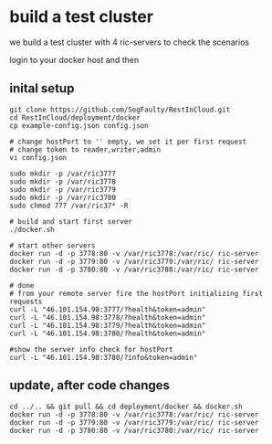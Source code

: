 # build a test cluster

we build a test cluster with 4 ric-servers to check the scenarios

login to your docker host and then

## inital setup

	git clone https://github.com/SegFaulty/RestInCloud.git
	cd RestInCloud/deployment/docker
	cp example-config.json config.json

    # change hostPort to '' empty, we set it per first request
    # change token to reader,writer,admin
    vi config.json

	sudo mkdir -p /var/ric3777
	sudo mkdir -p /var/ric3778
	sudo mkdir -p /var/ric3779
	sudo mkdir -p /var/ric3780
	sudo chmod 777 /var/ric37* -R

	# build and start first server
    ./docker.sh

	# start other servers
	docker run -d -p 3778:80 -v /var/ric3778:/var/ric/ ric-server
	docker run -d -p 3779:80 -v /var/ric3779:/var/ric/ ric-server
	docker run -d -p 3780:80 -v /var/ric3780:/var/ric/ ric-server

	# done
	# from your remote server fire the hostPort initializing first requests
	curl -L "46.101.154.98:3777/?health&token=admin"
	curl -L "46.101.154.98:3778/?health&token=admin"
	curl -L "46.101.154.98:3779/?health&token=admin"
	curl -L "46.101.154.98:3780/?health&token=admin"

	#show the server info check for hostPort
	curl -L "46.101.154.98:3780/?info&token=admin"

## update, after code changes

	cd ../.. && git pull && cd deployment/docker && docker.sh
	docker run -d -p 3778:80 -v /var/ric3778:/var/ric/ ric-server
	docker run -d -p 3779:80 -v /var/ric3779:/var/ric/ ric-server
	docker run -d -p 3780:80 -v /var/ric3780:/var/ric/ ric-server

